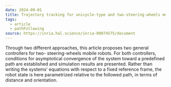 ```yaml
---
date: 2024-09-01
title: Trajectory tracking for unicycle‐type and two‐steering‐wheels mobile robots
tags:
  - article
  - pathFollowing
source: https://inria.hal.science/inria-00074575/document
---
```

Through two different approaches, this article proposes two general controllers for two- steering-wheels mobile robots. For both controllers, conditions for asymptotical convergence of the system toward a predefined path are established and simulation results are presented. Rather than writing the systems’ equations with respect to a fixed reference frame, the robot state is here parametrized relative to the followed path, in terms of distance and orientation.